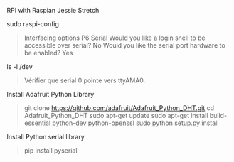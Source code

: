 RPI with Raspian Jessie Stretch

sudo raspi-config
  > Interfacing options 
  > P6 Serial
  > Would you like a login shell to be accessible over serial? No
  > Would you like the serial port hardware to be enabled? Yes
  
ls -l /dev
  > Vérifier que serial 0 pointe vers ttyAMA0.
  

Install Adafruit Python Library
  > git clone https://github.com/adafruit/Adafruit_Python_DHT.git
  > cd Adafruit_Python_DHT
  > sudo apt-get update
  > sudo apt-get install build-essential python-dev python-openssl
  > sudo python setup.py install

Install Python serial library
  > pip install pyserial
